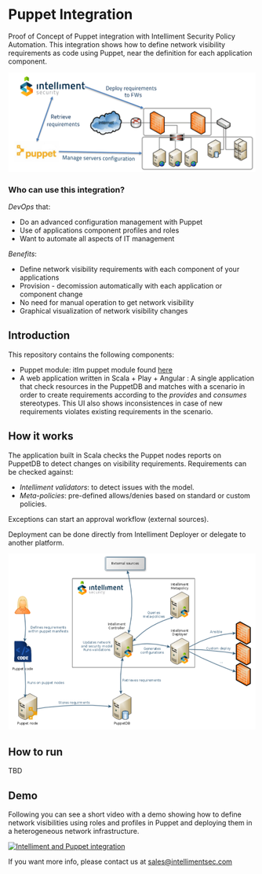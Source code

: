 # Puppet Integration

Proof of Concept of Puppet integration with Intelliment Security Policy Automation. This integration shows how to define network visibility requirements as code using Puppet, near the definition for each application component.

![Puppet integration](images/integration.png)

### Who can use this integration?

*DevOps* that:

+ Do an advanced configuration management with Puppet
+ Use of applications component profiles and roles
+ Want to automate all aspects of IT management

*Benefits*:

+ Define network visibility requirements with each component of your applications
+ Provision - decomission automatically with each application or component change
+ No need for manual operation to get network visibility
+ Graphical visualization of network visibility changes

## Introduction

This repository contains the following components:

* Puppet module: itlm puppet module found [here](tree/master/puppet/modules/itlm)
* A web application written in Scala + Play + Angular : A single application that check resources in the PuppetDB and matches with a scenario in order to create requirements according to the _provides_ and _consumes_ stereotypes. This UI also shows inconsistences in case of new requirements violates existing requirements in the scenario.

## How it works

The application built in Scala checks the Puppet nodes reports on PuppetDB to detect changes on visibility requirements. Requirements can be checked against:

+ _Intelliment validators_: to detect issues with the model.
+ _Meta-policies_: pre-defined allows/denies based on standard or custom policies.

Exceptions can start an approval workflow (external sources).

Deployment can be done directly from Intelliment Deployer or delegate to another platform.

![Solution overview](images/solution.png)

## How to run

TBD

## Demo

Following you can see a short video with a demo showing how to define network visibilities using roles and profiles in Puppet and deploying them in a heterogeneous network infrastructure.

[![Intelliment and Puppet integration](https://img.youtube.com/vi/YR4ikbydS9U/0.jpg)](https://youtu.be/YR4ikbydS9U)

If you want more info, please contact us at sales@intellimentsec.com

